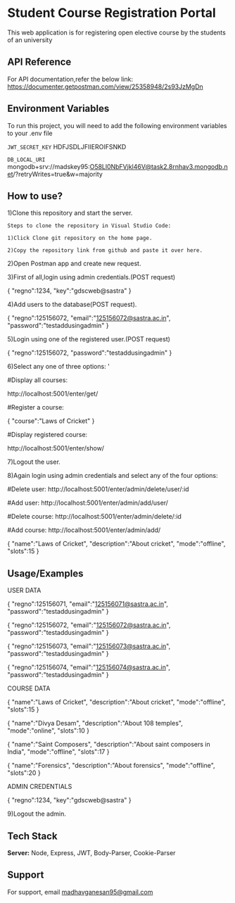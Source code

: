 
# Student Course Registration Portal

This web application is for registering open elective course by the students of an university


## API Reference

For API documentation,refer the below link:
https://documenter.getpostman.com/view/25358948/2s93JzMgDn


## Environment Variables

To run this project, you will need to add the following environment variables to your .env file

`JWT_SECRET_KEY` HDFJSDLJFIIEROIFSNKD

`DB_LOCAL_URI` mongodb+srv://madskey95:O58Ll0NbFVjkl46V@task2.8rnhav3.mongodb.net/?retryWrites=true&w=majority

## How to use?

1)Clone this repository and start the server.

    Steps to clone the repository in Visual Studio Code:
    
    1)Click Clone git repository on the home page.
    
    2)Copy the repository link from github and paste it over here.

2)Open Postman app and create new request.

3)First of all,login using admin credentials.(POST request)

{
    "regno":1234,
    "key":"gdscweb@sastra"
}

4)Add users to the database(POST request).

{
    "regno":125156072,
    "email":"125156072@sastra.ac.in",
    "password":"testaddusingadmin"
}


5)Login using one of the registered user.(POST request)

{
    "regno":125156072,
    "password":"testaddusingadmin"
}

6)Select any one of three options:
  '
  
  #Display all courses:

  http://localhost:5001/enter/get/

  #Register a course:

  {
    "course":"Laws of Cricket"
}

  #Display registered course:

  http://localhost:5001/enter/show/


7)Logout the user.

8)Again login using admin credentials and select any of the four options:

#Delete user:
http://localhost:5001/enter/admin/delete/user/:id

#Add user:
http://localhost:5001/enter/admin/add/user/

#Delete course:
http://localhost:5001/enter/admin/delete/:id

#Add course:
http://localhost:5001/enter/admin/add/

{
    "name":"Laws of Cricket",
    "description":"About cricket",
    "mode":"offline",
    "slots":15
}


## Usage/Examples

USER DATA

{
    "regno":125156071,
    "email":"125156071@sastra.ac.in",
    "password":"testaddusingadmin"
}

{
    "regno":125156072,
    "email":"125156072@sastra.ac.in",
    "password":"testaddusingadmin"
}

{
    "regno":125156073,
    "email":"125156073@sastra.ac.in",
    "password":"testaddusingadmin"
}

{
    "regno":125156074,
    "email":"125156074@sastra.ac.in",
    "password":"testaddusingadmin"
}

COURSE DATA

{
    "name":"Laws of Cricket",
    "description":"About cricket",
    "mode":"offline",
    "slots":15
}

{
    "name":"Divya Desam",
    "description":"About 108 temples",
    "mode":"online",
    "slots":10
}

{
    "name":"Saint Composers",
    "description":"About saint composers in India",
    "mode":"offline",
    "slots":17
}

{
    "name":"Forensics",
    "description":"About forensics",
    "mode":"offline",
    "slots":20
}

ADMIN CREDENTIALS

{
    "regno":1234,
    "key":"gdscweb@sastra"
}




9)Logout the admin.
## Tech Stack

**Server:** Node, Express, JWT,
 Body-Parser, Cookie-Parser



## Support

For support, email madhavganesan95@gmail.com

